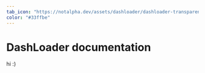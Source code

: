 ```yaml
---
tab_icon: "https://notalpha.dev/assets/dashloader/dashloader-transparent.png"
color: "#33ffbe"
---
```


# DashLoader documentation
hi :)